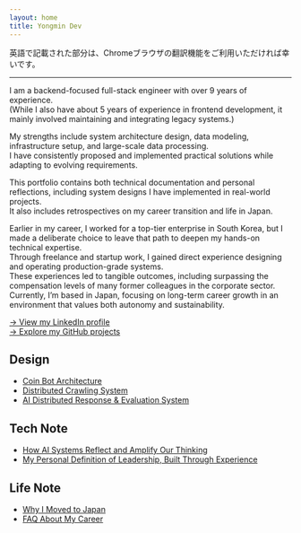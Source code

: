 ```yaml
---
layout: home
title: Yongmin Dev
---
```


英語で記載された部分は、Chromeブラウザの翻訳機能をご利用いただければ幸いです。

--- 

I am a backend-focused full-stack engineer with over 9 years of experience.  
(While I also have about 5 years of experience in frontend development, it mainly involved maintaining and integrating legacy systems.)

My strengths include system architecture design, data modeling, infrastructure setup, and large-scale data processing.  
I have consistently proposed and implemented practical solutions while adapting to evolving requirements.

This portfolio contains both technical documentation and personal reflections, including system designs I have implemented in real-world projects.  
It also includes retrospectives on my career transition and life in Japan.

Earlier in my career, I worked for a top-tier enterprise in South Korea, but I made a deliberate choice to leave that path to deepen my hands-on technical expertise.  
Through freelance and startup work, I gained direct experience designing and operating production-grade systems.  
These experiences led to tangible outcomes, including surpassing the compensation levels of many former colleagues in the corporate sector.  
Currently, I’m based in Japan, focusing on long-term career growth in an environment that values both autonomy and sustainability.



[→ View my LinkedIn profile](https://www.linkedin.com/in/yongmin-park-7156181a0/)  
[→ Explore my GitHub projects](https://github.com/pym505)

## Design

- [Coin Bot Architecture](./design/coin-bot)
- [Distributed Crawling System](./design/decentralized-crawling) 
- [AI Distributed Response & Evaluation System](./design/ai-evaluation-system)

## Tech Note
- [How AI Systems Reflect and Amplify Our Thinking](./tech-note/AI_Amplification_Ideological_Reinforcement)
- [My Personal Definition of Leadership, Built Through Experience](./tech-note/My_Personal_Definition_of_Leadership)

## Life Note
- [Why I Moved to Japan](./life-note/Why-I-Moved-to-Japan)
- [FAQ About My Career](./life-note/FAQ-About-My-Career)
